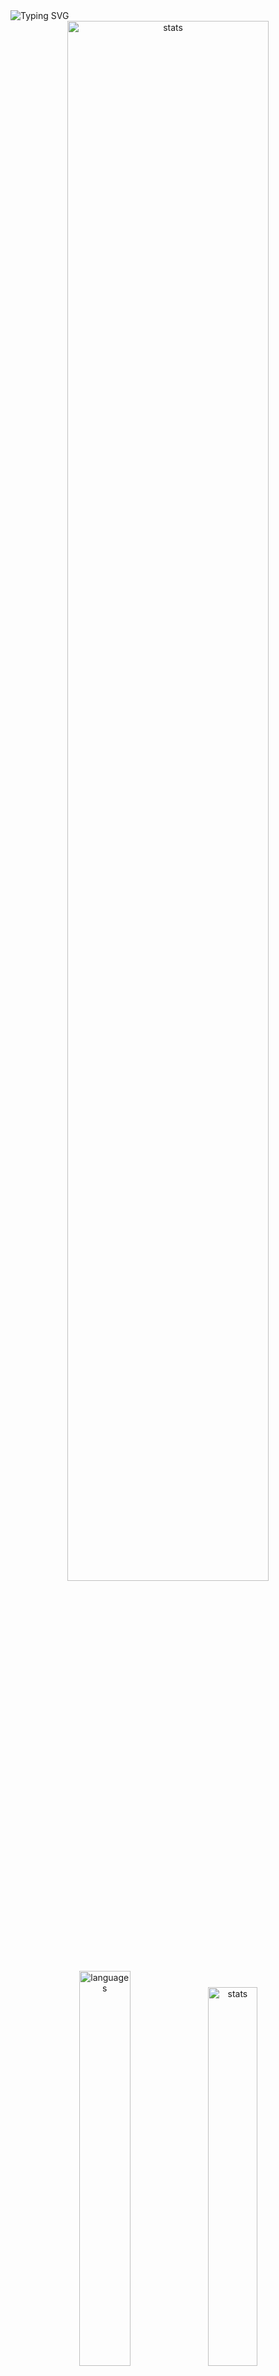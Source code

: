 <img src="https://readme-typing-svg.demolab.com?font=Fira+Code&size=50&duration=3000&color=9745F5&center=true&multiline=true&repeat=false&random=false&width=1000&height=150&lines=Hi!+I'm+Vanya;Python+Fullstack+Developer" alt="Typing SVG" />
<div align="center">
  <img src="http://github-readme-streak-stats.herokuapp.com?user=schr1k&theme=midnight-purple&hide_border=true&border_radius=0&date_format=j%20M%5B%20Y%5D&card_width=500&dates=9745F5&background=020202&border=9745F5&stroke=9745F5&ring=9745F5&fire=9745F5&currStreakNum=9745F5&sideNums=9745F5&currStreakLabel=9745F5&sideLabels=9745F5&excludeDaysLabel=9745F5" alt="stats" width=80%/>
</div>
<div align="center">
  <img src="https://github-readme-stats.vercel.app/api/top-langs/?username=schr1k&hide_border=true&bg_color=020202&text_color=9745F5&title_color=9745F5&layout=compact" alt="languages" width=40.25%>
  <img src="https://github-readme-stats.vercel.app/api?username=schr1k&show_icons=true&hide_border=true&bg_color=020202&text_color=9745F5&title_color=9745F5&icon_color=9745F5&hide_rank=true&hide=contribs,issues" alt="stats" width=39.4%/>
</div>
<div align="center">
  <h1>Skills:</h1>
  <img src="https://skillicons.dev/icons?i=py,postgres,html,css,js,ts,react,next,git,linux" alt="skills" width=80%>
</div>

---
<!--START_SECTION:waka-->
**🐱 My GitHub Data** 

> 📦 85.2 kB Used in GitHub's Storage 
 > 
> 🏆 810 Contributions in the Year 2023
 > 
> 💼 Opted to Hire
 > 
> 📜 9 Public Repositories 
 > 
> 🔑 15 Private Repositories 
 > 
📊 **This Week I Spent My Time On** 

```text
🕑︎ Time Zone: Europe/Moscow

💬 Programming Languages: 
Python                   6 hrs 7 mins        ██████████████████░░░░░░░   72.04 % 
TypeScript               1 hr 2 mins         ███░░░░░░░░░░░░░░░░░░░░░░   12.19 % 
SQL                      16 mins             █░░░░░░░░░░░░░░░░░░░░░░░░   03.27 % 
SVG                      11 mins             █░░░░░░░░░░░░░░░░░░░░░░░░   02.22 % 
Text                     9 mins              ░░░░░░░░░░░░░░░░░░░░░░░░░   01.83 % 

🔥 Editors: 
PyCharm                  6 hrs 16 mins       ██████████████████░░░░░░░   73.76 % 
WebStorm                 1 hr 48 mins        █████░░░░░░░░░░░░░░░░░░░░   21.22 % 
DataGrip                 16 mins             █░░░░░░░░░░░░░░░░░░░░░░░░   03.27 % 
Vim                      8 mins              ░░░░░░░░░░░░░░░░░░░░░░░░░   01.74 % 

💻 Operating System: 
Windows                  8 hrs 21 mins       █████████████████████████   98.26 % 
Linux                    8 mins              ░░░░░░░░░░░░░░░░░░░░░░░░░   01.74 % 
```

**I Mostly Code in Python** 

```text
Python                   20 repos            █████████████████░░░░░░░░   68.97 % 
HTML                     3 repos             ███░░░░░░░░░░░░░░░░░░░░░░   10.34 % 
TypeScript               3 repos             ███░░░░░░░░░░░░░░░░░░░░░░   10.34 % 
JavaScript               2 repos             ██░░░░░░░░░░░░░░░░░░░░░░░   06.90 % 
Lasso                    1 repo              █░░░░░░░░░░░░░░░░░░░░░░░░   03.45 % 
```




 Last Updated on 30/11/2023 05:29:38 UTC
<!--END_SECTION:waka-->
